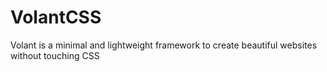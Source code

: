 # VolantCSS
Volant is a minimal and lightweight framework to create beautiful websites without touching CSS
